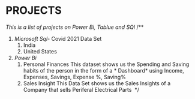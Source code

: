 # PROJECTS
*This is a list of projects on Power Bi, Tablue and SQl*
/**
  1. *Microsoft Sql*- Covid 2021 Data Set
     1. India
     2. United States
  2. *Power Bi*
     1. Personal Finances
     This dataset shows us the Spending and Saving habits of the person in the form of a * Dashboard* using  Income, Expenses, Savings, Expense %, Saving%
     2. Sales Insight
     This Data Set shows us the Sales Insights of a Company that sells Periferal Electrical Parts
 */
